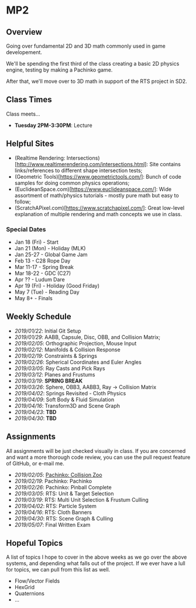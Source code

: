 MP2
======

## Overview
Going over fundamental 2D and 3D math commonly used in game developement.

We'll be spending the first third of the class creating a basic 2D physics engine, testing by making a Pachinko game. 

After that, we'll move over to 3D math in support of the RTS project in SD2. 

## Class Times
Class meets...

- **Tuesday 2PM-3:30PM**:  Lecture

## Helpful Sites
- (Realtime Rendering: Intersections)[http://www.realtimerendering.com/intersections.html]:  Site contains links/references to different shape intersection tests; 
- (Geometric Tools)[https://www.geometrictools.com/]: Bunch of code samples for doing common physics operations; 
- (EuclideanSpace.com)[https://www.euclideanspace.com/]: Wide assortment of math/physics tutorials - mostly pure math but easy to follow; 
- (ScratchAPixel.com)[https://www.scratchapixel.com/]: Great low-level explanation of multiple rendering and math concepts we use in class.

### Special Dates
- Jan 18 (Fri) - Start
- Jan 21 (Mon) - Holiday (MLK)
- Jan 25-27    - Global Game Jam
- Feb 13       - C28 Rope Day
- Mar 11-17    - Spring Break
- Mar 18-22    - GDC (C27)
- Apr ??       - Ludum Dare
- Apr 19 (Fri) - Holiday (Good Friday)
- May 7  (Tue) - Reading Day
- May 8+       - Finals

## Weekly Schedule
- *2019/01/22*: Initial Git Setup
- *2019/01/29*: AABB, Capsule, Disc, OBB, and Collision Matrix; 
- *2019/02/05*: Orthographic Projection, Mouse Input
- *2019/02/12*: Manifolds & Collision Response 
- *2019/02/19*: Constraints & Springs
- *2019/02/26*: Spherical Coordinates and Euler Angles
- *2019/03/05*: Ray Casts and Pick Rays
- *2019/03/12*: Planes and Frustums
- *2019/03/19*: **SPRING BREAK**
- *2019/03/26*: Sphere, OBB3, AABB3, Ray -> Collision Matrix 
- *2019/04/02*: Springs Revisited - Cloth Physics  
- *2019/04/09*: Soft Body & Fluid Simulation 
- *2019/04/16*: Transform3D and Scene Graph 
- *2019/04/23*: **TBD**
- *2019/04/30*: **TBD**

## Assignments
All assignments will be just checked visually in class.  If you are concerned and want a more thorough code review, you can use the pull request feature of GitHub, or e-mail me. 

- *2019/02/05*: [Pachinko: Collision Zoo](assignments/a01-zoo)
- *2019/02/19*: Pachinko: Pachinko
- *2019/02/26*: Pachinko: Pinball Complete
- *2019/03/05*: RTS: Unit & Target Selection
- *2019/03/19*: RTS: Multi Unit Selection & Frustum Culling 
- *2019/04/02*: RTS: Particle System    
- *2019/04/16*: RTS: Cloth Banners 
- *2019/04/30*: RTS: Scene Graph & Culling 
- *2019/05/07*: Final Written Exam 


## Hopeful Topics
A list of topics I hope to cover in the above weeks as we go over the above systems, and depending what falls out of the project.  If we ever have a lull for topics, we can pull from this list as well. 

- Flow/Vector Fields
- HexGrid
- Quaternions
- ...